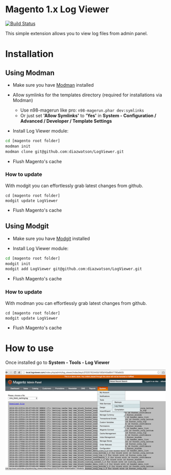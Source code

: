# Magento 1.x Log Viewer
[![Build Status](https://travis-ci.org/diazwatson/LogViewer.svg?branch=master)](https://travis-ci.org/diazwatson/LogViewer)

This simple extension allows you to view log files from admin panel.


# Installation 

## Using Modman

- Make sure you have [Modman](https://github.com/colinmollenhour/modman) installed
- Allow symlinks for the templates directory (required for installations via Modman)
    - Use n98-magerun like pro: `n98-magerun.phar dev:symlinks`
    - Or just set **'Allow Symlinks'** to **'Yes'** in **System - Configuration / Advanced / Developer / Template Settings**

- Install Log Viewer module:
```bash
cd [magento root folder]
modman init
modman clone git@github.com:diazwatson/LogViewer.git
```
- Flush Magento's cache 

### How to update
With modgit you can effortlessly grab latest changes from github.
```
cd [magento root folder]
modgit update LogViewer
```
- Flush Magento's cache


## Using Modgit

- Make sure you have [Modgit](https://github.com/jreinke/modgit) installed

- Install Log Viewer module:
```bash
cd [magento root folder]
modgit init
modgit add LogViewer git@github.com:diazwatson/LogViewer.git
```
- Flush Magento's cache 

### How to update
With modman you can effortlessly grab latest changes from github.
```
cd [magento root folder]
modgit update LogViewer
```
- Flush Magento's cache

# How to use
Once installed go to **System - Tools - Log Viewer**

![Magento Log Viewer](docs/images/log_viewer-screen.jpg)
